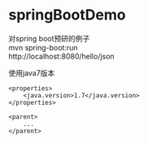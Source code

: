 # springBootDemo
对spring boot预研的例子  
mvn spring-boot:run  
http://localhost:8080/hello/json

使用java7版本

```
<properties>
    <java.version>1.7</java.version>
</properties>

<parent>
	...
</parent>
```
